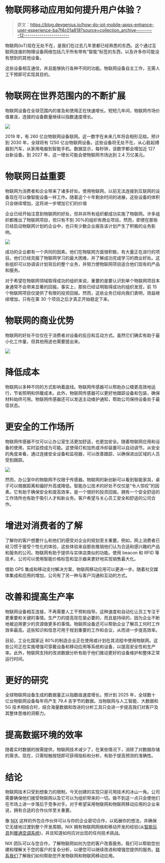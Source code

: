 # 物联网移动应用如何提升用户体验？

> 原文：<https://blog.devgenius.io/how-do-iot-mobile-apps-enhance-user-experience-ba7f4c01a818?source=collection_archive---------12----------------------->

物联网(IoT)现在无处不在，是我们在过去几年里都已经熟悉的东西。这个通过互联网连接的物理设备网络包括几乎所有带有“智能”标签的东西，以及许多你可能没有想到的其他设备。

这些设备相互通信，并且能够执行各种不同的功能。物联网设备自主工作，无需人工干预即可实现其目的。

# 物联网在世界范围内的不断扩展

物联网设备在全球范围内的普及和使用正在快速增长。短短几年间，物联网市场价值暴涨，连接的设备数量继续以指数速度增长。

![](img/7aa5c5d2af23845c61f875bfc4b34f62.png)

2019 年，有 260 亿台物联网设备联网。这一数字在未来几年将会相形见绌，预计到 2030 年，全球将有 1250 亿台物联网设备。这些设备将无处不在，从心脏起搏器到汽车，从家用电器到智能手机。数据显示，每秒钟，该数字都会增加近 127 台新设备。到 2027 年，这一增长可能会使物联网市场达到 2.4 万亿美元。

# 物联网日益重要

物联网为消费者和企业带来了诸多好处。使用物联网，以前无法连接到互联网的设备现在可以像智能设备一样工作。随着这个十年剩余时间的进展，这些设备的体积只会继续增加，这将进一步增加它们的价值

企业已经开始注意到物联网的好处，但并非所有组织都成功实施了物联网。许多组织都推出了物联网项目，但只有不到 30%的组织有商业项目。然而，即使在那些已经启动物联网计划的企业中，也只有少数企业报告该计划产生了积极的业务影响。

![](img/6fea51dad32b6f2e30bb7e2e776935c1.png)

成功的企业都有一个共同的因素。他们在物联网方面很积极，有大量正在进行的项目。他们已经克服了物联网学习的最大困难，并了解成功完成学习的商业好处。这些组织可以协调该计划背后的整个业务，并努力使物联网项目适合他们现有的产品和服务。

对于希望在物联网领域取得成功的组织来说，重要的是要认识到单个物联网项目本身通常不会带来显著的回报。事实上，那些已经证明取得成功的组织发现，前 15 个物联网项目仅提供了有限的投资回报。然而，这些业务已经向我们表明，效益继续增加，只有在第 30 个项目之后才真正开始稳定下来。

# 物联网的商业优势

物联网的好处不仅仅在于消费者对设备的反应和互动方式。虽然它们确实有助于最小化工作量，但其他用途也需要提出来。

![](img/7803ec2d683f228a471840df4f935455.png)

# 降低成本

物联网以多种不同的方式影响着底线。物联网传感器可以帮助办公楼更高效地运行，节省照明和供暖成本。此外，物联网传感器可以更好地跟踪设备和包装，确保材料始终可用。物联网传感器还可以发送主动维护通知，帮助公司保持设备处于最佳状态。

# 更安全的工作场所

物联网传感器不仅可以让办公室生活更加舒适，也更加安全。随着物联网应用和设备的使用，实时监控成为可能。这使得灯和加热或冷却装置可以自动调节。从安全的角度来看，通过连接安全设备和监视器，可以改善跟踪，以确保进出区域的人员受到跟踪。

![](img/c2538f4f1099020ef8416001aa6b9ef8.png)

然而，办公室中的物联网不仅限于传感器。物联网的新创新可以看到智能家具，桌子可以根据距离和偏好升高或降低。智能办公技术的好处不仅仅是“令人惊叹”的因素。它有助于确保安全和提高效率，是一个很好的投资回报。拥有一个安全舒适的工作场所也有助于吸引人才和新业务。客户希望与关心员工安全和舒适的公司合作。

# 增进对消费者的了解

了解你的客户想要什么和他们的感受对企业的规划至关重要。例如，网上消费者已经习惯于接受个性化的体验，这些体验来自那些推销他们认为合适和感兴趣的产品和服务的公司。物联网有助于提供与实体店类似的功能。使用 beacon 和 RFID 等技术，公司可以使用智能价格标签和显示器来更好地实现销售最大化。

借助 GPS 集成和移动支付解决方案，物联网移动应用可以更进一步。随着社交媒体集成和应用的增加，公司有了另一种与客户沟通和互动的方式。

# 改善和提高生产率

物联网设备相互连接，不再需要人工干预和指导。这种速度和自动化让员工专注于更重要和关键的事情。生产力的提高现在是必要的，而且是持续的，因为企业不断地被迫用更少的资源做更多的事情。物联网设备还可以帮助企业了解员工何时工作效率最高。这些知识和信息可用于规划重要的工作和会议，从而进一步提高效率。

目前，工业化国家近 80%的制造企业正在使用或计划在其流程中使用物联网。这些公司正在实施增强可穿戴设备和移动应用等系统和设备，以提高安全性和生产率。此外，物联网支持的改进数据分析有助于他们推动更好的设备维护和整体正常运行时间。

# 更好的研究

全球物联网设备生成的数据量正以指数级速度增长。预计到 2025 年，全球数十亿台物联网设备每年将产生 79.4 吉字节的数据。当物联网与人工智能、大数据和 5G 技术相结合时，结合海量数据和改进的分析工具只会进一步提高我们对客户及其整体思维的洞察力。

# 提高数据环境的效率

随着实时数据的按需提供，物联网技术减少了，在某些情况下，消除了对数据存储的需求。现在，只需轻触按钮即可获得指标和分析，有助于提高预测的准确性。

# 结论

物联网技术只受到想象力的限制，今天创建的实现只是可用技术的冰山一角。公司需要确保他们接受物联网以及它可以为组织带来的一切。做不到这一点只会使他们在市场上进一步落后于竞争对手。对于希望采用物联网和物联网移动应用的企业来说，拥有合适的合作伙伴至关重要。

像 [NIX](http://nix-united.com) 这样的外包合作伙伴可以与你的企业密切合作，以拓展你的想法，并确保它无缝地过渡到整个开发周期。NIX 拥有物联网网络和移动开发的经验(从[智能玩具](https://nix-united.com/success_stories/smartgurlz-iot-smart-toy-with-mobile-application-teaching-girls-to-code/)到[暖通空调系统](https://nix-united.com/success_stories/intelligent-hvac-system-based-on-iot-smart-building-technology/))，并且知道如何应对出现的任何技术挑战。

NIX 团队可以与您合作，了解物联网如何为您的客户改善服务。我们可以帮助您创建和理解关于您的客户的复杂分析，以便您可以继续改进和增强您提供的服务。[联系我们](http://nix-united.com)了解我们如何帮助您开发物联网和物联网移动应用。